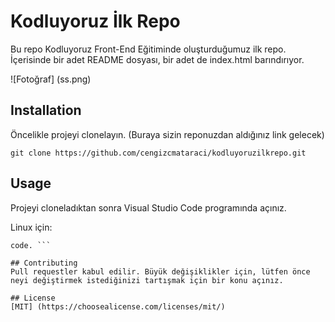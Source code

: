 # Kodluyoruz İlk Repo

Bu repo Kodluyoruz Front-End Eğitiminde oluşturduğumuz ilk repo. İçerisinde bir adet README dosyası, bir adet de index.html barındırıyor.

![Fotoğraf] (ss.png)

## Installation
Öncelikle projeyi clonelayın. (Buraya sizin reponuzdan aldığınız link gelecek)

``` git clone https://github.com/cengizcmataraci/kodluyoruzilkrepo.git ```

## Usage
Projeyi cloneladıktan sonra Visual Studio Code programında açınız.

Linux için:
``` cd kodluyoruzilkrepo
code. ```

## Contributing
Pull requestler kabul edilir. Büyük değişiklikler için, lütfen önce neyi değiştirmek istediğinizi tartışmak için bir konu açınız.

## License
[MIT] (https://choosealicense.com/licenses/mit/)
